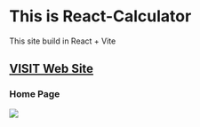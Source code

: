 # This is React-Calculator
<p>This site build in React + Vite </p>
 
<h2><a href="https://react-calculator-3jelbyeq1-manishchand349.vercel.app/" target="_blank"> VISIT Web Site</a></h2>
<h3>Home Page</h3>
<img src="https://github.com/ManishChand349/React-Calculator/assets/99408291/fc9ae460-ad33-4404-881c-350ce4921f51"/>

